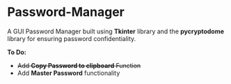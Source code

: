 # Password-Manager
A GUI Password Manager built using **Tkinter** library and the **pycryptodome** library for ensuring password confidentiality.

**To Do:**
* ~~Add **Copy Password to clipboard** Function~~
* Add **Master Password** functionality
